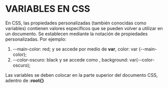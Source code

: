 # **VARIABLES EN CSS**

En CSS, las propiedades personalizadas (también conocidas como variables) contienen valores específicos que se pueden volver a utilizar en un documento. Se establecen mediante la notación de propiedades personalizadas.
Por ejemplo:
1. --main-color: red; y se accede por medio de **var**, color: var (--main-color);
2. --color-oscuro: black y se accede como , background: var(--color-oscuro);

Las variables se deben colocar en la parte superior del documento CSS, adentro de **:root{}**
 
 
 
 